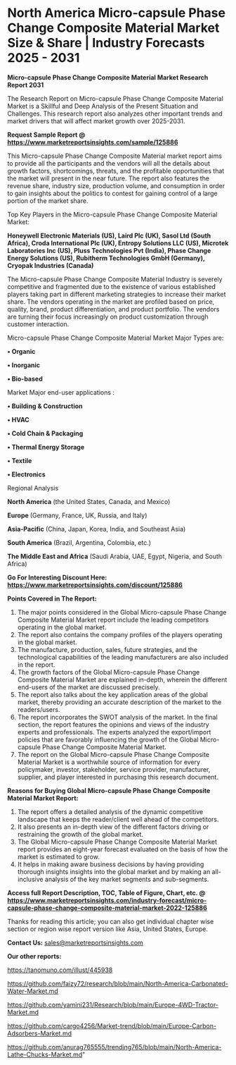 # North America Micro-capsule Phase Change Composite Material Market Size & Share | Industry Forecasts 2025 - 2031

<strong>Micro-capsule Phase Change Composite Material Market Research Report 2031</strong>

The Research Report on Micro-capsule Phase Change Composite Material Market is a Skillful and Deep Analysis of the Present Situation and Challenges. This research report also analyzes other important trends and market drivers that will affect market growth over 2025-2031.

<strong>Request Sample Report @ <a href=https://www.marketreportsinsights.com/sample/125886>https://www.marketreportsinsights.com/sample/125886</a></strong>

This Micro-capsule Phase Change Composite Material market report aims to provide all the participants and the vendors will all the details about growth factors, shortcomings, threats, and the profitable opportunities that the market will present in the near future. The report also features the revenue share, industry size, production volume, and consumption in order to gain insights about the politics to contest for gaining control of a large portion of the market share.

Top Key Players in the Micro-capsule Phase Change Composite Material Market:

<strong>Honeywell Electronic Materials (US), Laird Plc (UK), Sasol Ltd (South Africa), Croda International Plc (UK), Entropy Solutions LLC (US), Microtek Laboratories Inc (US), Pluss Technologies Pvt (India), Phase Change Energy Solutions (US), Rubitherm Technologies GmbH (Germany), Cryopak Industries (Canada)</strong>

The Micro-capsule Phase Change Composite Material Industry is severely competitive and fragmented due to the existence of various established players taking part in different marketing strategies to increase their market share. The vendors operating in the market are profiled based on price, quality, brand, product differentiation, and product portfolio. The vendors are turning their focus increasingly on product customization through customer interaction.

Micro-capsule Phase Change Composite Material Market Major Types are:

<strong>• Organic

• Inorganic

• Bio-based</strong>

Market Major end-user applications :

<strong>• Building & Construction

• HVAC

• Cold Chain & Packaging

• Thermal Energy Storage

• Textile

• Electronics</strong>

Regional Analysis

</u><strong><b>North America</b></strong> (the United States, Canada, and Mexico)

<strong><b>Europe </b></strong>(Germany, France, UK, Russia, and Italy)

<strong><b>Asia-Pacific</b></strong> (China, Japan, Korea, India, and Southeast Asia)

<strong><b>South America</b></strong> (Brazil, Argentina, Colombia, etc.)

<strong><b>The Middle East and Africa</b></strong> (Saudi Arabia, UAE, Egypt, Nigeria, and South Africa)

<strong>Go For Interesting Discount Here: <a href=https://www.marketreportsinsights.com/discount/125886>https://www.marketreportsinsights.com/discount/125886</a></strong>

<strong>Points Covered in The Report:</strong>
<ol>
  <li>The major points considered in the Global Micro-capsule Phase Change Composite Material Market report include the leading competitors operating in the global market.</li>
  <li>The report also contains the company profiles of the players operating in the global market.</li>
  <li>The manufacture, production, sales, future strategies, and the technological capabilities of the leading manufacturers are also included in the report.</li>
  <li>The growth factors of the Global Micro-capsule Phase Change Composite Material Market are explained in-depth, wherein the different end-users of the market are discussed precisely.</li>
  <li>The report also talks about the key application areas of the global market, thereby providing an accurate description of the market to the readers/users.</li>
  <li>The report incorporates the SWOT analysis of the market. In the final section, the report features the opinions and views of the industry experts and professionals. The experts analyzed the export/import policies that are favorably influencing the growth of the Global Micro-capsule Phase Change Composite Material Market.</li>
  <li>The report on the Global Micro-capsule Phase Change Composite Material Market is a worthwhile source of information for every policymaker, investor, stakeholder, service provider, manufacturer, supplier, and player interested in purchasing this research document.</li>
</ol>
<strong>Reasons for Buying Global Micro-capsule Phase Change Composite Material Market Report:</strong>

<ol>
  <li>The report offers a detailed analysis of the dynamic competitive landscape that keeps the reader/client well ahead of the competitors.</li>
  <li>It also presents an in-depth view of the different factors driving or restraining the growth of the global market.</li>
  <li>The Global Micro-capsule Phase Change Composite Material Market report provides an eight-year forecast evaluated on the basis of how the market is estimated to grow.</li>
  <li>It helps in making aware business decisions by having providing thorough insights insights into the global market and by making an all-inclusive analysis of the key market segments and sub-segments.</li>
</ol>
<strong>Access full Report Description, TOC, Table of Figure, Chart, etc. @ <a href=https://www.marketreportsinsights.com/industry-forecast/micro-capsule-phase-change-composite-material-market-2022-125886>https://www.marketreportsinsights.com/industry-forecast/micro-capsule-phase-change-composite-material-market-2022-125886</a></strong>


Thanks for reading this article; you can also get individual chapter wise section or region wise report version like Asia, United States, Europe.

<strong>Contact Us:</strong>
sales@marketreportsinsights.com

<strong>Our other reports:</strong>

<a href=https://tanomuno.com/illust/445938>https://tanomuno.com/illust/445938</a>

<a href=https://github.com/faizy72/research/blob/main/North-America-Carbonated-Water-Market.md>https://github.com/faizy72/research/blob/main/North-America-Carbonated-Water-Market.md</a>

<a href=https://github.com/yamini231/Research/blob/main/Europe-4WD-Tractor-Market.md>https://github.com/yamini231/Research/blob/main/Europe-4WD-Tractor-Market.md</a>

<a href=https://github.com/cargo4256/Market-trend/blob/main/Europe-Carbon-Adsorbers-Market.md>https://github.com/cargo4256/Market-trend/blob/main/Europe-Carbon-Adsorbers-Market.md</a>

<a href=https://github.com/anurag765555/trending765/blob/main/North-America-Lathe-Chucks-Market.md>https://github.com/anurag765555/trending765/blob/main/North-America-Lathe-Chucks-Market.md</a>"
